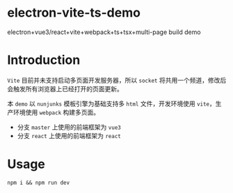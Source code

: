 # electron-vite-ts-demo
electron+vue3/react+vite+webpack+ts+tsx+multi-page build demo

# Introduction
`Vite` 目前并未支持启动多页面开发服务器，所以 `socket` 将共用一个频道，修改后会触发所有浏览器上已经打开的页面更新。

本 `demo` 以 `nunjunks` 模板引擎为基础支持多 `html` 文件，开发环境使用 `vite`，生产环境使用 `webpack` 构建多页面。

- 分支 `master` 上使用的前端框架为 `vue3`
- 分支 `react` 上使用的前端框架为 `react`

# Usage
```
npm i && npm run dev
```
